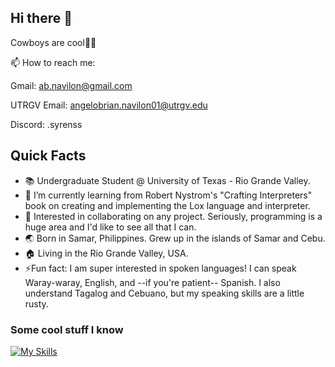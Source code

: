 ## Hi there 👋

Cowboys are cool🤠🐄

📫 How to reach me:

Gmail: ab.navilon@gmail.com

UTRGV Email: angelobrian.navilon01@utrgv.edu

Discord: .syrenss 

## Quick Facts
- 📚 Undergraduate Student @ University of Texas - Rio Grande Valley.
- 🌱 I’m currently learning from Robert Nystrom's "Crafting Interpreters" book on creating and implementing the Lox language and interpreter.
- 👯 Interested in collaborating on any project. Seriously, programming is a huge area and I'd like to see all that I can.
- 🌏 Born in Samar, Philippines. Grew up in the islands of Samar and Cebu. 
- 🏠 Living in the Rio Grande Valley, USA.
- ⚡Fun fact:
  I am super interested in spoken languages!
  I can speak Waray-waray, English, and --if you're patient-- Spanish. I also understand Tagalog and Cebuano, but my speaking skills are a little rusty.


 ### Some cool stuff I know
[![My Skills](https://skillicons.dev/icons?i=cpp,c,python,ruby,rails,lua,java)](https://skillicons.dev)


